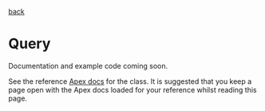 [back](../../README.md)
# Query
Documentation and example code coming soon.

See the reference [Apex docs](../../docs/SfApexDocs/queryv1.html) for the class. It is suggested that you keep a page open
with the Apex docs loaded for your reference whilst reading this page.
